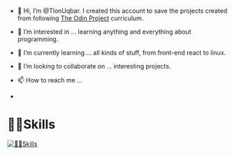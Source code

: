 - 👋 Hi, I’m @TlonUqbar.  I created this account to save the projects created from following [The Odin Project](https://www.theodinproject.com) curriculum.
- 👀 I’m interested in ... learning anything and everything about programming.
- 🌱 I’m currently learning ... all kinds of stuff, from front-end react to linux.
- 💞️ I’m looking to collaborate on ... interesting projects.
- 📫 How to reach me ... 

- 

<!---
TlonUqbar/TlonUqbar is a ✨ special ✨ repository because its `README.md` (this file) appears on your GitHub profile.
You can click the Preview link to take a look at your changes.
--->
# 👨‍💻Skills

<!--- ## 🌐 Web Development --->
[![👨‍💻Skills](https://skillicons.dev/icons?i=html,css,js,ruby,rails,git,github,vscode,atom,sublime,vim,obsidian,markdown,linux,apple,docker,webpack,gherkin,mysql,postgresql,jenkins,bash,regex&perline=7)](https://skillicons.dev)
